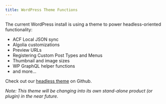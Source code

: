 ```yaml
---
title: WordPress Theme Functions
---
```


The current WordPress install is using a theme to power headless-oriented functionality:

- ACF Local JSON sync
- Algolia customizations
- Preview URLs
- Registering Custom Post Types and Menus
- Thumbnail and image sizes
- WP GraphQL helper functions
- and more...

Check out our [headless theme](https://github.com/WebDevStudios/wds-headless-wordpress/tree/main/themes/wds_headless) on Github.

_Note: This theme will be changing into its own stand-alone product (or plugin) in the near future._

